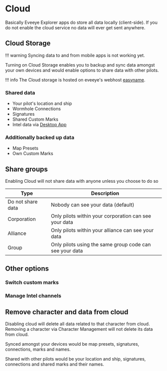 # Cloud

Basically Eveeye Explorer apps do store all data locally (client-side). If you do not enable the cloud service no data will ever get sent anywhere.

## Cloud Storage
!!! warning
    Syncing data to and from mobile apps is not working yet. 

Turning on Cloud Storage enables you to backup and sync data amongst your own devices and would enable options to share data with other pilots.

!!! info
    The Cloud storage is hosted on eveeye's webhost [easyname](https://www.easyname.com/en).

### Shared data
- Your pilot's location and ship
- Wormhole Connections
- Signatures
- Shared Custom Marks
- Intel data via [Desktop App](https://eveeye.readthedocs.io/en/latest/desktop-app/)


### Additionally backed up data
 - Map Presets
 - Own Custom Marks

## Share groups
Enabling Cloud will not share data with anyone unless you choose to do so

| Type | Description |
|--|--|
| Do not share data | Nobody can see your data (default)   |
| Corporation | Only pilots within your corporation can see your data   |
| Alliance | Only pilots within your alliance can see your data |
| Group | Only pilots using the same group code can see your data |

## Other options
### Switch custom marks
### Manage Intel channels

## Remove character and data from cloud
Disabling cloud will delete all data related to that character from cloud.
Removing a character via Character Management will not delete its data from cloud.

Synced amongst your devices would be map presets, signatures, connections, marks and names.

Shared with other pilots would be your location and ship, signatures, connections and shared marks and their names.

<!--stackedit_data:
eyJoaXN0b3J5IjpbMTUzNDYyMDQzMCwtMTQwMDcyNTg4OCwtMj
M1MTM5NjUyLDE2MDQ5NTUxNzEsLTkwMzE2OTkwMV19
-->
